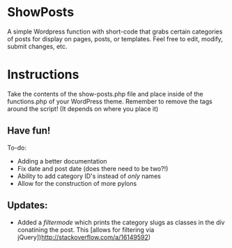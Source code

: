 ShowPosts
=========

A simple Wordpress function with short-code that grabs certain categories of posts for display on pages, posts, or templates. Feel free to edit, modify, submit changes, etc.

Instructions
============

Take the contents of the show-posts.php file and place inside of the functions.php of your WordPress theme. Remember to remove the <?php ?> tags around the script! (It depends on where you place it)


Have fun!
---------



To-do:

- Adding a better documentation
- Fix date and post date (does there need to be two?!)
- Ability to add category ID's instead of *only* names
- Allow for the construction of more pylons

Updates:
--------

- Added a *filtermode* which prints the category slugs as classes in the div conatining the post. This [allows for filtering via jQuery])http://stackoverflow.com/a/16149592)
